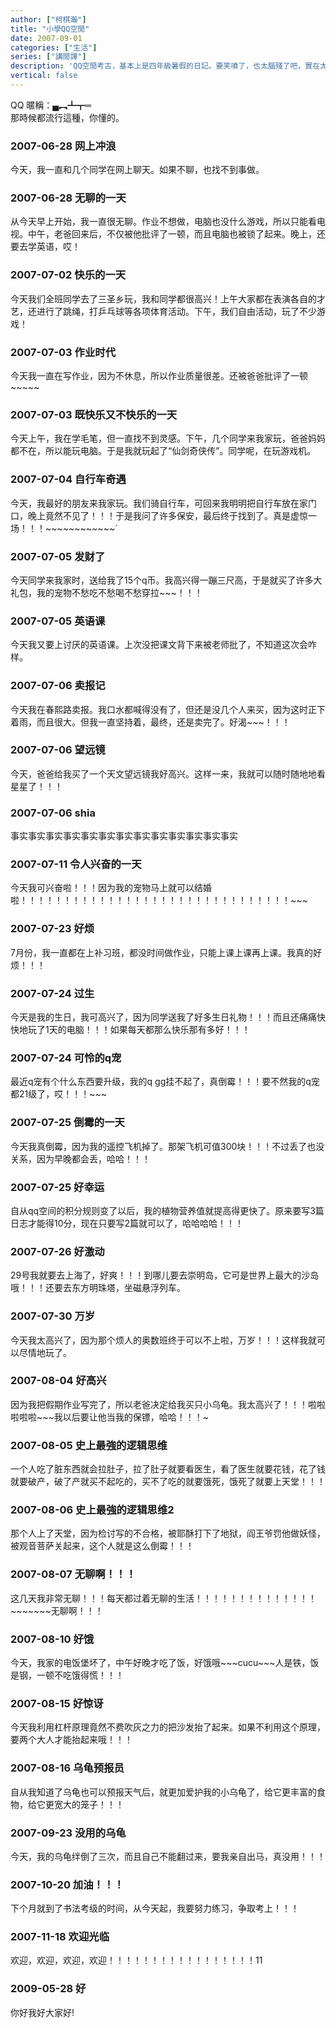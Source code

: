 ```yaml
---
author: ["柯棋瀚"]
title: "小學QQ空閒"
date: 2007-09-01
categories: ["生活"]
series: ["講閒譚"]
description: 'QQ空閒考古，基本上是四年級暑假的日記。要笑噴了，也太腦殘了吧，實在太過狂野。似乎有兩個原因：一、文法規規矩矩按照老師敎的來，顯得很機械；二、想到什麼直接就說了，成年人可不會沒事給別人說好無聊好激動不開心。不過至少那時我就能分清「的地得」了。知乎問題 [如何评价qq宠物停止运营？](https://www.zhihu.com/question/283258854)'
vertical: false
---
```


QQ 暱稱：▄︻┻┳═   
那時候都流行這種，你懂的。


### 2007-06-28 网上冲浪

今天，我一直和几个同学在网上聊天。如果不聊，也找不到事做。

### 2007-06-28 无聊的一天

从今天早上开始，我一直很无聊。作业不想做，电脑也没什么游戏，所以只能看电视。中午，老爸回来后，不仅被他批评了一顿，而且电脑也被锁了起来。晚上，还要去学英语，哎！

### 2007-07-02 快乐的一天

今天我们全班同学去了三圣乡玩，我和同学都很高兴！上午大家都在表演各自的才艺，还进行了跳绳，打乒乓球等各项体育活动。下午，我们自由活动，玩了不少游戏！

### 2007-07-03 作业时代

今天我一直在写作业，因为不休息，所以作业质量很差。还被爸爸批评了一顿\~\~\~\~\~

### 2007-07-03 既快乐又不快乐的一天

今天上午，我在学毛笔，但一直找不到灵感。下午，几个同学来我家玩，爸爸妈妈都不在，所以能玩电脑。于是我就玩起了“仙剑奇侠传”。同学呢，在玩游戏机。

### 2007-07-04 自行车奇遇

今天，我最好的朋友来我家玩。我们骑自行车，可回来我明明把自行车放在家门口，晚上竟然不见了！！！于是我问了许多保安，最后终于找到了。真是虚惊一场！！！\~\~\~\~\~\~\~\~\~\~\~\~`


### 2007-07-05 发财了

今天同学来我家时，送给我了15个q币。我高兴得一蹦三尺高，于是就买了许多大礼包，我的宠物不愁吃不愁喝不愁穿拉\~\~\~！！！

### 2007-07-05 英语课

今天我又要上讨厌的英语课。上次没把课文背下来被老师批了，不知道这次会咋样。

### 2007-07-06 卖报记

今天我在春熙路卖报。我口水都喊得没有了，但还是没几个人来买，因为这时正下着雨，而且很大。但我一直坚持着，最终，还是卖完了。好渴\~\~\~！！！

### 2007-07-06 望远镜

今天，爸爸给我买了一个天文望远镜我好高兴。这样一来，我就可以随时随地地看星星了！！！

### 2007-07-06 shia

事实事实事实事实事实事实事实事实事实事实事实事实事实

### 2007-07-11 令人兴奋的一天

今天我可兴奋啦！！！因为我的宠物马上就可以结婚啦！！！！！！！！！！！！！！！！！！！！！！！！！！！！！！！\~\~\~

### 2007-07-23 好烦

7月份，我一直都在上补习班，都没时间做作业，只能上课上课再上课。我真的好烦！！！

### 2007-07-24 过生

今天是我的生日，我可高兴了，因为同学送我了好多生日礼物！！！而且还痛痛快快地玩了1天的电脑！！！如果每天都那么快乐那有多好！！！

### 2007-07-24 可怜的q宠

最近q宠有个什么东西要升级，我的q gg挂不起了，真倒霉！！！要不然我的q宠都21级了，哎！！！\~\~\~

### 2007-07-25 倒霉的一天

今天我真倒霉，因为我的遥控飞机掉了。那架飞机可值300块！！！不过丢了也没关系，因为早晚都会丢，哈哈！！！

### 2007-07-25 好幸运

自从qq空间的积分规则变了以后，我的植物营养值就提高得更快了。原来要写3篇日志才能得10分，现在只要写2篇就可以了，哈哈哈哈！！！

### 2007-07-26 好激动

29号我就要去上海了，好爽！！！到哪儿要去崇明岛，它可是世界上最大的沙岛哦！！！还要去东方明珠塔，坐磁悬浮列车。

### 2007-07-30  万岁

今天我太高兴了，因为那个烦人的奥数班终于可以不上啦，万岁！！！这样我就可以尽情地玩了。

### 2007-08-04  好高兴

因为我把假期作业写完了，所以老爸决定给我买只小乌龟。我太高兴了！！！啦啦啦啦啦\~\~\~我以后要让他当我的保镖，哈哈！！！\~

### 2007-08-05  史上最強的逻辑思维

一个人吃了脏东西就会拉肚子，拉了肚子就要看医生，看了医生就要花钱，花了钱就要破产，破了产就买不起吃的，买不了吃的就要饿死，饿死了就要上天堂！！！

### 2007-08-06  史上最強的逻辑思维2

那个人上了天堂，因为检讨写的不合格，被耶酥打下了地狱，阎王爷罚他做妖怪，被观音菩萨关起来，这个人就是这么倒霉！！！

### 2007-08-07  无聊啊！！！

这几天我非常无聊！！！每天都过着无聊的生活！！！！！！！！！！！！！！\~\~\~\~\~\~\~无聊啊！！！

### 2007-08-10  好饿

今天，我家的电饭堡坏了，中午好晚才吃了饭，好饿哦\~\~\~cucu\~\~\~人是铁，饭是钢，一顿不吃饿得慌！！！

### 2007-08-15  好惊讶

今天我利用杠杆原理竟然不费吹灰之力的把沙发抬了起来。如果不利用这个原理，要两个大人才能抬起来哦！！！

### 2007-08-16  乌龟预报员

自从我知道了乌龟也可以预报天气后，就更加爱护我的小乌龟了，给它更丰富的食物，给它更宽大的笼子！！！

### 2007-09-23  没用的乌龟

今天，我的乌龟绊倒了三次，而且自己不能翻过来，要我亲自出马，真没用！！！

### 2007-10-20  加油！！！

下个月就到了书法考级的时间，从今天起，我要努力练习，争取考上！！！

### 2007-11-18  欢迎光临

欢迎，欢迎，欢迎，欢迎！！！！！！！！！！！！！！！！！11

### 2009-05-28  好

你好我好大家好!
